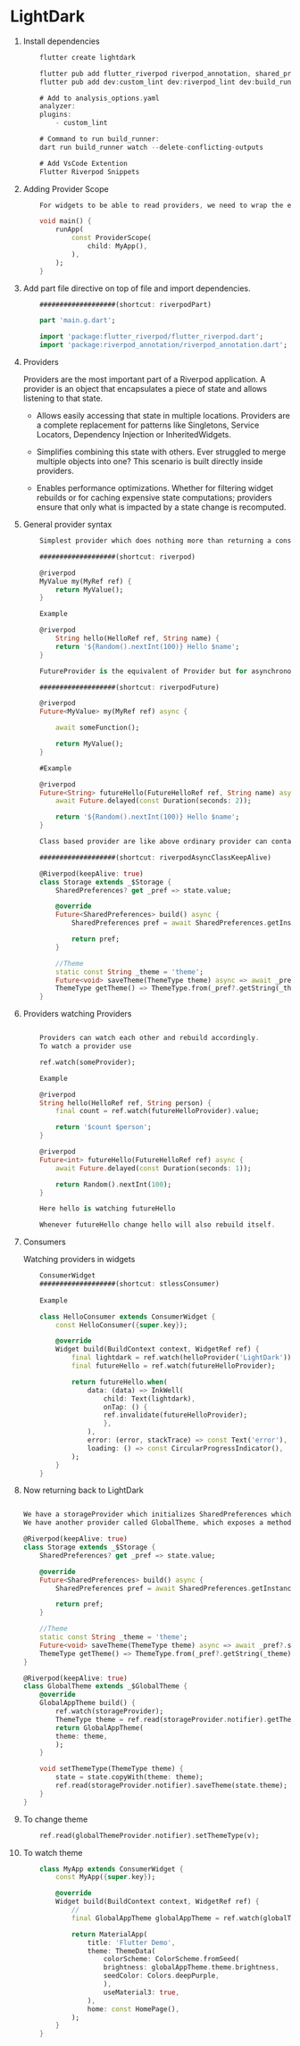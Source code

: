# LightDark

1. Install dependencies

    ```dart
        flutter create lightdark

        flutter pub add flutter_riverpod riverpod_annotation, shared_preferences
        flutter pub add dev:custom_lint dev:riverpod_lint dev:build_runner dev:riverpod_generator

        # Add to analysis_options.yaml
        analyzer:
        plugins:
            - custom_lint

        # Command to run build_runner:
        dart run build_runner watch --delete-conflicting-outputs

        # Add VsCode Extention
        Flutter Riverpod Snippets
    ```

2. Adding Provider Scope

    ```dart
        For widgets to be able to read providers, we need to wrap the entire application in a "ProviderScope" widget. This is where the state of our providers will be stored.

        void main() {
            runApp(
                const ProviderScope(
                    child: MyApp(),
                ),
            );
        }
    ```

3. Add part file directive on top of file and import dependencies.

    ```dart
        ###################(shortcut: riverpodPart)

        part 'main.g.dart';

        import 'package:flutter_riverpod/flutter_riverpod.dart';
        import 'package:riverpod_annotation/riverpod_annotation.dart';
    ```

4. Providers

    Providers are the most important part of a Riverpod application. A provider is an object that encapsulates a piece of state and allows listening to that state.

    * Allows easily accessing that state in multiple locations. Providers are a complete replacement for patterns like Singletons, Service Locators, Dependency Injection or InheritedWidgets.

    * Simplifies combining this state with others. Ever struggled to merge multiple objects into one? This scenario is built directly inside providers.

    * Enables performance optimizations. Whether for filtering widget rebuilds or for caching expensive state computations; providers ensure that only what is impacted by a state change is recomputed.

5. General provider syntax

    ```dart
        Simplest provider which does nothing more than returning a constant or running a synchronous function.
    
        ###################(shortcut: riverpod)
    
        @riverpod
        MyValue my(MyRef ref) {
            return MyValue();
        }

        Example

        @riverpod
            String hello(HelloRef ref, String name) {
            return '${Random().nextInt(100)} Hello $name';
        }

    ```

    ```dart
        FutureProvider is the equivalent of Provider but for asynchronous code.

        ###################(shortcut: riverpodFuture)

        @riverpod
        Future<MyValue> my(MyRef ref) async {

            await someFunction();

            return MyValue();
        }

        #Example

        @riverpod
        Future<String> futureHello(FutureHelloRef ref, String name) async {
            await Future.delayed(const Duration(seconds: 2));

            return '${Random().nextInt(100)} Hello $name';
        }
    ```

    ```dart
        Class based provider are like above ordinary provider can contain few functions.

        ###################(shortcut: riverpodAsyncClassKeepAlive)

        @Riverpod(keepAlive: true)
        class Storage extends _$Storage {
            SharedPreferences? get _pref => state.value;

            @override
            Future<SharedPreferences> build() async {
                SharedPreferences pref = await SharedPreferences.getInstance();

                return pref;
            }

            //Theme
            static const String _theme = 'theme';
            Future<void> saveTheme(ThemeType theme) async => await _pref?.setString(_theme, theme.toString());
            ThemeType getTheme() => ThemeType.from(_pref?.getString(_theme));
        }
    ```

6. Providers watching Providers

    ```dart

        Providers can watch each other and rebuild accordingly.
        To watch a provider use

        ref.watch(someProvider);

        Example

        @riverpod
        String hello(HelloRef ref, String person) {
            final count = ref.watch(futureHelloProvider).value;

            return '$count $person';
        }

        @riverpod
        Future<int> futureHello(FutureHelloRef ref) async {
            await Future.delayed(const Duration(seconds: 1));

            return Random().nextInt(100);
        }

        Here hello is watching futureHello

        Whenever futureHello change hello will also rebuild itself.

    ```

7. Consumers

    Watching providers in widgets

    ```dart
        ConsumerWidget
        ###################(shortcut: stlessConsumer)
        
        Example

        class HelloConsumer extends ConsumerWidget {
            const HelloConsumer({super.key});

            @override
            Widget build(BuildContext context, WidgetRef ref) {
                final lightdark = ref.watch(helloProvider('LightDark'));
                final futureHello = ref.watch(futureHelloProvider);

                return futureHello.when(
                    data: (data) => InkWell(
                        child: Text(lightdark),
                        onTap: () {
                        ref.invalidate(futureHelloProvider);
                        },
                    ),
                    error: (error, stackTrace) => const Text('error'),
                    loading: () => const CircularProgressIndicator(),
                );
            }
        }
    ```

8. Now returning back to LightDark

    ```dart

    We have a storageProvider which initializes SharedPreferences which we will use to store theme information.
    We have another provider called GlobalTheme, which exposes a method to change theme and save it in SharedPreferences.

    @Riverpod(keepAlive: true)
    class Storage extends _$Storage {
        SharedPreferences? get _pref => state.value;

        @override
        Future<SharedPreferences> build() async {
            SharedPreferences pref = await SharedPreferences.getInstance();

            return pref;
        }

        //Theme
        static const String _theme = 'theme';
        Future<void> saveTheme(ThemeType theme) async => await _pref?.setString(_theme, theme.toString());
        ThemeType getTheme() => ThemeType.from(_pref?.getString(_theme));
    }

    @Riverpod(keepAlive: true)
    class GlobalTheme extends _$GlobalTheme {
        @override
        GlobalAppTheme build() {
            ref.watch(storageProvider);
            ThemeType theme = ref.read(storageProvider.notifier).getTheme();
            return GlobalAppTheme(
            theme: theme,
            );
        }

        void setThemeType(ThemeType theme) {
            state = state.copyWith(theme: theme);
            ref.read(storageProvider.notifier).saveTheme(state.theme);
        }
    }

    ```

9. To change theme

    ```dart
        ref.read(globalThemeProvider.notifier).setThemeType(v);
    ```

10. To watch theme

    ```dart
        class MyApp extends ConsumerWidget {
            const MyApp({super.key});

            @override
            Widget build(BuildContext context, WidgetRef ref) {
                //
                final GlobalAppTheme globalAppTheme = ref.watch(globalThemeProvider);

                return MaterialApp(
                    title: 'Flutter Demo',
                    theme: ThemeData(
                        colorScheme: ColorScheme.fromSeed(
                        brightness: globalAppTheme.theme.brightness,
                        seedColor: Colors.deepPurple,
                        ),
                        useMaterial3: true,
                    ),
                    home: const HomePage(),
                );
            }
        }

    ```
